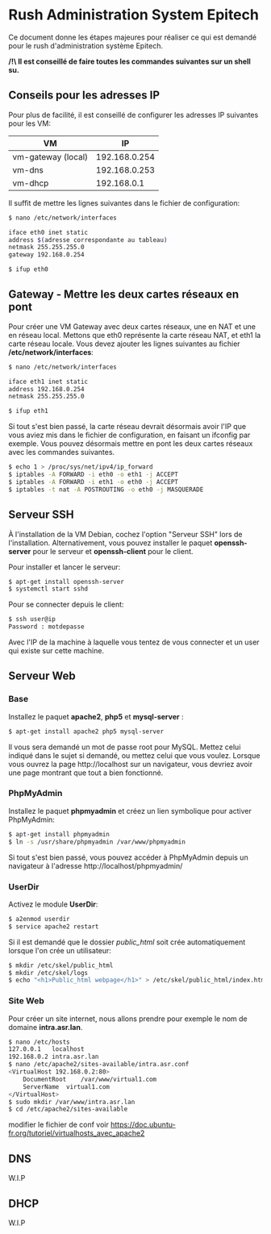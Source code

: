# Rush Administration System Epitech

Ce document donne les étapes majeures pour réaliser ce qui est demandé pour le rush d'administration système Epitech.

**/!\ Il est conseillé de faire toutes les commandes suivantes sur un shell su.**

## Conseils pour les adresses IP 

Pour plus de facilité, il est conseillé de configurer les adresses IP suivantes pour les VM:

VM | IP
--- | ---
vm-gateway (local) | 192.168.0.254
vm-dns | 192.168.0.253
vm-dhcp | 192.168.0.1

Il suffit de mettre les lignes suivantes dans le fichier de configuration:

```sh
$ nano /etc/network/interfaces

iface eth0 inet static
address $(adresse correspondante au tableau)
netmask 255.255.255.0
gateway 192.168.0.254

$ ifup eth0
```

## Gateway - Mettre les deux cartes réseaux en pont

Pour créer une VM Gateway avec deux cartes réseaux, une en NAT et une en réseau local. Mettons que eth0 représente la carte réseau NAT, et eth1 la carte réseau locale. Vous devez ajouter les lignes suivantes au fichier **/etc/network/interfaces**:

```sh
$ nano /etc/network/interfaces

iface eth1 inet static
address 192.168.0.254
netmask 255.255.255.0

$ ifup eth1
```

Si tout s'est bien passé, la carte réseau devrait désormais avoir l'IP que vous aviez mis dans le fichier de configuration, en faisant un ifconfig par exemple. Vous pouvez désormais mettre en pont les deux cartes réseaux avec les commandes suivantes.

```sh
$ echo 1 > /proc/sys/net/ipv4/ip_forward
$ iptables -A FORWARD -i eth0 -o eth1 -j ACCEPT
$ iptables -A FORWARD -i eth1 -o eth0 -j ACCEPT
$ iptables -t nat -A POSTROUTING -o eth0 -j MASQUERADE
```

## Serveur SSH

À l'installation de la VM Debian, cochez l'option "Serveur SSH" lors de l'installation. Alternativement, vous pouvez installer le paquet **openssh-server** pour le serveur et **openssh-client** pour le client.

Pour installer et lancer le serveur:
```sh
$ apt-get install openssh-server
$ systemctl start sshd
```

Pour se connecter depuis le client:
```sh
$ ssh user@ip
Password : motdepasse
```
Avec l'IP de la machine à laquelle vous tentez de vous connecter et un user qui existe sur cette machine.

## Serveur Web

### Base

Installez le paquet **apache2**, **php5** et **mysql-server** :

```sh
$ apt-get install apache2 php5 mysql-server
```

Il vous sera demandé un mot de passe root pour MySQL. Mettez celui indiqué dans le sujet si demandé, ou mettez celui que vous voulez.
Lorsque vous ouvrez la page http://localhost sur un navigateur, vous devriez avoir une page montrant que tout a bien fonctionné.

### PhpMyAdmin

Installez le paquet **phpmyadmin** et créez un lien symbolique pour activer PhpMyAdmin:

```sh
$ apt-get install phpmyadmin
$ ln -s /usr/share/phpmyadmin /var/www/phpmyadmin
```

Si tout s'est bien passé, vous pouvez accéder à PhpMyAdmin depuis un navigateur à l'adresse http://localhost/phpmyadmin/

### UserDir

Activez le module **UserDir**:
```sh
$ a2enmod userdir
$ service apache2 restart
```

Si il est demandé que le dossier *public_html* soit crée automatiquement lorsque l'on crée un utilisateur:
```sh
$ mkdir /etc/skel/public_html
$ mkdir /etc/skel/logs
$ echo "<h1>Public_html webpage</h1>" > /etc/skel/public_html/index.html
```

### Site Web

Pour créer un site internet, nous allons prendre pour exemple le nom de domaine **intra.asr.lan**.

```sh
$ nano /etc/hosts
127.0.0.1 	localhost
192.168.0.2	intra.asr.lan
$ nano /etc/apache2/sites-available/intra.asr.conf
<VirtualHost 192.168.0.2:80>
	DocumentRoot	/var/www/virtual1.com
	ServerName	virtual1.com
</VirtualHost>
$ sudo mkdir /var/www/intra.asr.lan
$ cd /etc/apache2/sites-available
```

modifier le fichier de conf 
voir https://doc.ubuntu-fr.org/tutoriel/virtualhosts_avec_apache2




## DNS

W.I.P

## DHCP

W.I.P

